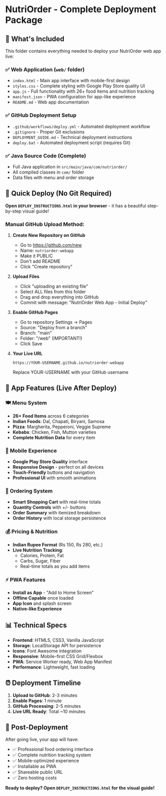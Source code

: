 # NutriOrder - Complete Deployment Package

## 🎯 What's Included

This folder contains everything needed to deploy your NutriOrder web app live:

### ✅ Web Application (`web/` folder)
- `index.html` - Main app interface with mobile-first design
- `styles.css` - Complete styling with Google Play Store quality UI
- `app.js` - Full functionality with 26+ food items and nutrition tracking
- `manifest.json` - PWA configuration for app-like experience
- `README.md` - Web app documentation

### ✅ GitHub Deployment Setup
- `.github/workflows/deploy.yml` - Automated deployment workflow
- `.gitignore` - Proper Git exclusions
- `DEPLOYMENT_GUIDE.md` - Technical deployment instructions
- `deploy.bat` - Automated deployment script (requires Git)

### ✅ Java Source Code (Complete)
- Full Java application in `src/main/java/com/nutriorder/`
- All compiled classes in `com/` folder
- Data files with menu and order storage

## 🚀 Quick Deploy (No Git Required)

**Open `DEPLOY_INSTRUCTIONS.html` in your browser** - it has a beautiful step-by-step visual guide!

### Manual GitHub Upload Method:

1. **Create New Repository on GitHub**
   - Go to https://github.com/new
   - Name: `nutriorder-webapp`
   - Make it PUBLIC
   - Don't add README
   - Click "Create repository"

2. **Upload Files**
   - Click "uploading an existing file"
   - Select ALL files from this folder
   - Drag and drop everything into GitHub
   - Commit with message: "NutriOrder Web App - Initial Deploy"

3. **Enable GitHub Pages**
   - Go to repository Settings → Pages
   - Source: "Deploy from a branch"
   - Branch: "main"
   - Folder: "/web" (IMPORTANT!)
   - Click Save

4. **Your Live URL**
   ```
   https://YOUR-USERNAME.github.io/nutriorder-webapp
   ```
   Replace YOUR-USERNAME with your GitHub username

## 🌟 App Features (Live After Deploy)

### 🍽️ Menu System
- **26+ Food Items** across 6 categories
- **Indian Foods**: Dal, Chapati, Biryani, Samosa
- **Pizza**: Margherita, Pepperoni, Veggie Supreme
- **Kebabs**: Chicken, Fish, Mutton varieties
- **Complete Nutrition Data** for every item

### 📱 Mobile Experience
- **Google Play Store Quality** interface
- **Responsive Design** - perfect on all devices
- **Touch-Friendly** buttons and navigation
- **Professional UI** with smooth animations

### 🛒 Ordering System
- **Smart Shopping Cart** with real-time totals
- **Quantity Controls** with +/- buttons
- **Order Summary** with itemized breakdown
- **Order History** with local storage persistence

### 💰 Pricing & Nutrition
- **Indian Rupee Format** (Rs 150, Rs 280, etc.)
- **Live Nutrition Tracking**:
  - Calories, Protein, Fat
  - Carbs, Sugar, Fiber
  - Real-time totals as you add items

### ⚡ PWA Features
- **Install as App** - "Add to Home Screen"
- **Offline Capable** once loaded
- **App Icon** and splash screen
- **Native-like Experience**

## 📊 Technical Specs

- **Frontend**: HTML5, CSS3, Vanilla JavaScript
- **Storage**: LocalStorage API for persistence
- **Icons**: Font Awesome integration
- **Responsive**: Mobile-first CSS Grid/Flexbox
- **PWA**: Service Worker ready, Web App Manifest
- **Performance**: Lightweight, fast loading

## ⏰ Deployment Timeline

1. **Upload to GitHub**: 2-3 minutes
2. **Enable Pages**: 1 minute
3. **GitHub Processing**: 2-5 minutes
4. **Live URL Ready**: Total ~10 minutes

## 🎯 Post-Deployment

After going live, your app will have:
- ✅ Professional food ordering interface
- ✅ Complete nutrition tracking system  
- ✅ Mobile-optimized experience
- ✅ Installable as PWA
- ✅ Shareable public URL
- ✅ Zero hosting costs

**Ready to deploy? Open `DEPLOY_INSTRUCTIONS.html` for the visual guide!**

